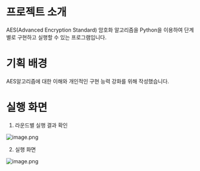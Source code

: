 # 프로젝트 소개

AES(Advanced Encryption Standard) 암호화 알고리즘을 Python을 이용하여 단계별로 구현하고 실행할 수 있는 프로그램입니다.

# 기획 배경

AES알고리즘에 대한 이해와 개인적인 구현 능력 강화를 위해 작성했습니다.

# 실행 화면

1.  라운드별 실행 결과 확인

![image.png](https://withme.s3.amazonaws.com/interImg/ed8f45c7-e7f0-4a94-a8ab-33ae15a3a6a9_image.png)

2. 실행 화면

![image.png](https://withme.s3.amazonaws.com/interImg/671bfb5a-08c8-4c74-95fb-b6c3c283efd2_image.png)

